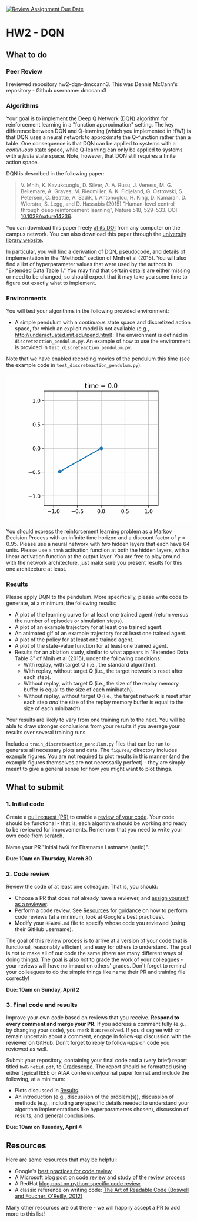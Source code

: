[![Review Assignment Due Date](https://classroom.github.com/assets/deadline-readme-button-8d59dc4de5201274e310e4c54b9627a8934c3b88527886e3b421487c677d23eb.svg)](https://classroom.github.com/a/7unT-400)
# HW2 - DQN

## What to do

### Peer Review
I reviewed repository hw2-dqn-dmccann3. This was Dennis McCann's repository - Github username: dmccann3

### Algorithms
Your goal is to implement the Deep Q Network (DQN) algorithm for reinforcement learning in a "function approximation" setting. The key difference between DQN and Q-learning (which you implemented in HW1) is that DQN uses a neural network to approximate the Q-function rather than a table. One consequence is that DQN can be applied to systems with a *continuous* state space, while Q-learning can only be applied to systems with a *finite* state space. Note, however, that DQN still requires a finite action space.

DQN is described in the following paper:

> V. Mnih, K. Kavukcuoglu, D. Silver, A. A. Rusu, J. Veness, M. G. Bellemare, A. Graves, M. Riedmiller, A. K. Fidjeland, G. Ostrovski, S. Petersen, C. Beattie, A. Sadik, I. Antonoglou, H. King, D. Kumaran, D. Wierstra, S. Legg, and D. Hassabis (2015) "Human-level control through deep reinforcement learning", Nature 518, 529–533. DOI: [10.1038/nature14236](https://dx.doi.org/10.1038/nature14236).

You can download this paper freely [at its DOI](https://dx.doi.org/10.1038/nature14236) from any computer on the campus network. You can also download this paper through the [university library website](https://library.illinois.edu).

In particular, you will find a derivation of DQN, pseudocode, and details of implementation in the "Methods" section of Mnih et al (2015). You will also find a list of hyperparameter values that were used by the authors in "Extended Data Table 1." You may find that certain details are either missing or need to be changed, so should expect that it may take you some time to figure out exactly what to implement.

### Environments

You will test your algorithms in the following provided environment:
- A simple pendulum with a *continuous* state space and discretized action space, for which an explicit model is not available (e.g., http://underactuated.mit.edu/pend.html). The environment is defined in `discreteaction_pendulum.py`. An example of how to use the environment is provided in `test_discreteaction_pendulum.py`.

Note that we have enabled recording movies of the pendulum this time (see the example code in `test_discreteaction_pendulum.py`):

![example video of pendulum](figures/test_discreteaction_pendulum.gif)

You should express the reinforcement learning problem as a Markov Decision Process with an infinite time horizon and a discount factor of $\gamma = 0.95$. Please use a neural network with *two* hidden layers that each have 64 units. Please use a `tanh` activation function at both the hidden layers, with a linear activation function at the output layer. You are free to play around with the network architecture, just make sure you present results for this one architecture at least.

### Results

Please apply DQN to the pendulum. More specifically, please write code to generate, at a minimum, the following results:
- A plot of the learning curve for at least one trained agent (return versus the number of episodes or simulation steps).
- A plot of an example trajectory for at least one trained agent.
- An animated gif of an example trajectory for at least one trained agent.
- A plot of the policy for at least one trained agent.
- A plot of the state-value function for at least one trained agent.
- Results for an ablation study, similar to what appears in "Extended Data Table 3" of Mnih et al (2015), under the following conditions:
    - With replay, with target Q (i.e., the standard algorithm).
    - With replay, without target Q (i.e., the target network is reset after each step).
    - Without replay, with target Q (i.e., the size of the replay memory buffer is equal to the size of each minibatch).
    - Without replay, without target Q (i.e., the target network is reset after each step *and* the size of the replay memory buffer is equal to the size of each minibatch).

Your results are likely to vary from one training run to the next. You will be able to draw stronger conclusions from your results if you average your results over several training runs.

Include a `train_discreteaction_pendulum.py` files that can be run to generate all necessary plots and data. The `figures/` directory includes example figures. You are not required to plot results in this manner (and the example figures themselves are not necessarily perfect) - they are simply meant to give a general sense for how you might want to plot things.

## What to submit

### 1. Initial code

Create a [pull request (PR)](https://docs.github.com/en/pull-requests/collaborating-with-pull-requests/proposing-changes-to-your-work-with-pull-requests/about-pull-requests) to enable a [review of your code](#2-code-review). Your code should be functional - that is, each algorithm should be working and ready to be reviewed for improvements. Remember that you need to write your own code from scratch.

Name your PR "Initial hwX for Firstname Lastname (netid)".

**Due: 10am on Thursday, March 30**

### 2. Code review

Review the code of at least one colleague. That is, you should:
- Choose a PR that does not already have a reviewer, and [assign yourself as a reviewer]((https://docs.github.com/en/pull-requests/collaborating-with-pull-requests/reviewing-changes-in-pull-requests/about-pull-request-reviews)).
- Perform a code review. See [Resources](#resources) for guidance on how to perform code reviews (at a minimum, look at Google's best practices).
- Modify your `README.md` file to specify whose code you reviewed (using their GitHub username).

The goal of this review process is to arrive at a version of your code that is functional, reasonably efficient, and easy for others to understand. The goal is *not* to make all of our code the same (there are many different ways of doing things). The goal is also *not* to grade the work of your colleagues - your reviews will have no impact on others' grades. Don't forget to remind your colleagues to do the simple things like name their PR and training file correctly!

**Due: 10am on Sunday, April 2**

### 3. Final code and results

Improve your own code based on reviews that you receive. **Respond to every comment and merge your PR.** If you address a comment fully (e.g., by changing your code), you mark it as resolved. If you disagree with or remain uncertain about a comment, engage in follow-up discussion with the reviewer on GitHub. Don't forget to reply to follow-ups on code you reviewed as well.

Submit your repository, containing your final code and a (very brief) report titled `hwX-netid.pdf`, to [Gradescope](https://uiuc-ae598-rl-2023-spring.github.io/resources/assignments/). The report should be formatted using either typical IEEE or AIAA conference/journal paper format and include the following, at a minimum:
- Plots discussed in [Results](#results).
- An introduction (e.g., discussion of the problem(s)), discussion of methods (e.g., including any specific details needed to understand your algorithm implementations like hyperparameters chosen), discussion of results, and general conclusions.

**Due: 10am on Tuesday, April 4**

## Resources
Here are some resources that may be helpful:
* Google's [best practices for code review](https://google.github.io/eng-practices/review/reviewer/looking-for.html)
* A Microsoft [blog post on code review](https://devblogs.microsoft.com/appcenter/how-the-visual-studio-mobile-center-team-does-code-review/) and [study of the review process](https://www.microsoft.com/en-us/research/wp-content/uploads/2016/05/MS-Code-Review-Tech-Report-MSR-TR-2016-27.pdf)
* A RedHat [blog post on python-specific code review](https://access.redhat.com/blogs/766093/posts/2802001)
* A classic reference on writing code: [The Art of Readable Code (Boswell and Foucher, O'Reilly, 2012)](https://mcusoft.files.wordpress.com/2015/04/the-art-of-readable-code.pdf)

Many other resources are out there - we will happily accept a PR to add more to this list!
